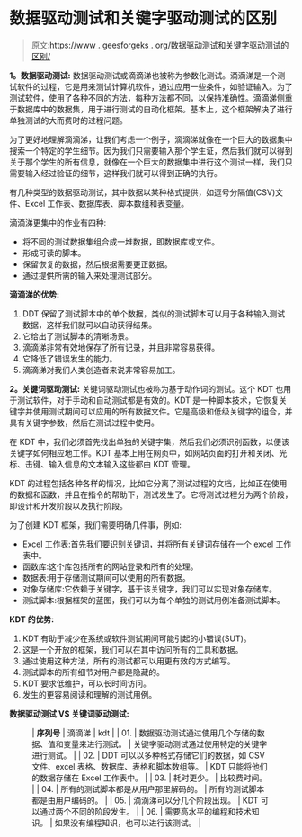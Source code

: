 # 数据驱动测试和关键字驱动测试的区别

> 原文:[https://www . geesforgeks . org/数据驱动测试和关键字驱动测试的区别/](https://www.geeksforgeeks.org/difference-between-data-driven-testing-and-keyword-driven-testing/)

**1。数据驱动测试:**
数据驱动测试或滴滴涕也被称为参数化测试。滴滴涕是一个测试软件的过程，它是用来测试计算机软件，通过应用一些条件，如验证输入。为了测试软件，使用了各种不同的方法，每种方法都不同，以保持准确性。滴滴涕侧重于数据库中的数据集，用于进行测试的自动化框架。基本上，这个框架解决了进行单独测试的大而费时的过程问题。

为了更好地理解滴滴涕，让我们考虑一个例子，滴滴涕就像在一个巨大的数据集中搜索一个特定的学生细节。因为我们只需要输入那个学生证，然后我们就可以得到关于那个学生的所有信息，就像在一个巨大的数据集中进行这个测试一样，我们只需要输入经过验证的细节，这样我们就可以得到正确的执行。

有几种类型的数据驱动测试，其中数据以某种格式提供，如逗号分隔值(CSV)文件、Excel 工作表、数据库表、脚本数组和表变量。

滴滴涕更集中的作业有四种:

*   将不同的测试数据集组合成一堆数据，即数据库或文件。
*   形成可读的脚本。
*   保留恢复的数据，然后根据需要更正数据。
*   通过提供所需的输入来处理测试部分。

**滴滴涕的优势:**

1.  DDT 保留了测试脚本中的单个数据，类似的测试脚本可以用于各种输入测试数据，这样我们就可以自动获得结果。
2.  它给出了测试脚本的清晰场景。
3.  滴滴涕非常有效地保存了所有记录，并且非常容易获得。
4.  它降低了错误发生的能力。
5.  滴滴涕对我们人类创造者来说非常容易加工。

**2。关键词驱动测试:**
关键词驱动测试也被称为基于动作词的测试。这个 KDT 也用于测试软件，对于手动和自动测试都是有效的。KDT 是一种脚本技术，它恢复关键字并使用测试期间可以应用的所有数据文件。它是高级和低级关键字的组合，并具有关键字参数，然后在测试过程中使用。

在 KDT 中，我们必须首先找出单独的关键字集，然后我们必须识别函数，以便该关键字如何相应地工作。KDT 基本上用在网页中，如网站页面的打开和关闭、光标、击键、输入信息的文本输入这些都由 KDT 管理。

KDT 的过程包括各种各样的情况，比如它分离了测试过程的文档，比如正在使用的数据和函数，并且在指令的帮助下，测试发生了。它将测试过程分为两个阶段，即设计和开发阶段以及执行阶段。

为了创建 KDT 框架，我们需要明确几件事，例如:

*   Excel 工作表:首先我们要识别关键词，并将所有关键词存储在一个 excel 工作表中。
*   函数库:这个库包括所有的网站登录和所有的处理。
*   数据表:用于存储测试期间可以使用的所有数据。
*   对象存储库:它依赖于关键字，基于该关键字，我们可以实现对象存储库。
*   测试脚本:根据框架的蓝图，我们可以为每个单独的测试用例准备测试脚本。

**KDT 的优势:**

1.  KDT 有助于减少在系统或软件测试期间可能引起的小错误(SUT)。
2.  这是一个开放的框架，我们可以在其中访问所有的工具和数据。
3.  通过使用这种方法，所有的测试都可以用更有效的方式编写。
4.  测试脚本的所有细节对用户都是隐藏的。
5.  KDT 要求低维护，可以长时间访问。
6.  发生的更容易阅读和理解的测试用例。

**数据驱动测试 VS 关键词驱动测试:**

<figure class="table">

| **序列号** | 滴滴涕 | kdt |
| 01. | 数据驱动测试通过使用几个存储的数据、值和变量来进行测试。 | 关键字驱动测试通过使用特定的关键字进行测试。 |
| 02. | DDT 可以以多种格式存储它们的数据，如 CSV 文件、excel 表格、数据库、表格和脚本数组等。 | KDT 只能将他们的数据存储在 Excel 工作表中。 |
| 03. | 耗时更少。 | 比较费时间。 |
| 04. | 所有的测试脚本都是从用户那里解码的。 | 所有的测试脚本都是由用户编码的。 |
| 05. | 滴滴涕可以分几个阶段出现。 | KDT 可以通过两个不同的阶段发生。 |
| 06. | 需要高水平的编程和技术知识。 | 如果没有编程知识，也可以进行该测试。 |

</figure>